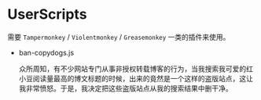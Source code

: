# UserScripts

需要 `Tampermonkey` / `Violentmonkey` / `Greasemonkey` 一类的插件来使用。

- ban-copydogs.js

  众所周知，有不少网站专门从事非授权转载博客的行为，当我搜索我可爱的红小豆阅读量最高的博文标题的时候，出来的竟然是一个这样的盗版站点，这让我非常愤怒。于是，我决定把这些盗版站点从我的搜索结果中删干净。
